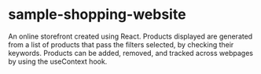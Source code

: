 # sample-shopping-website
An online storefront created using React. Products displayed are generated from a list of products that pass the filters selected, by checking their keywords. Products can be added, removed, and tracked across webpages by using the useContext hook.
